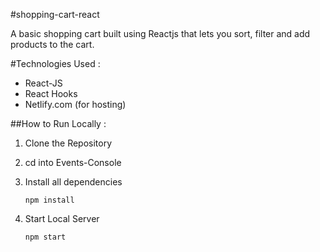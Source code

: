 #shopping-cart-react

 A basic shopping cart built using Reactjs that lets you sort, filter and add products to the cart.
 
#Technologies Used :
  * React-JS
  * React Hooks
  * Netlify.com (for hosting)
  
##How to Run Locally :

1. Clone the Repository

2. cd into Events-Console
      
3. Install all dependencies
      
      `npm install`
      
4. Start Local Server
      
      `npm start`
 
 
